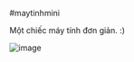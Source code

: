#maytinhmini

Một chiếc máy tính đơn giản. :) 



![image](https://user-images.githubusercontent.com/66401141/134932463-9f499c71-f3c6-4bba-bda6-b3f72891d06f.png)


